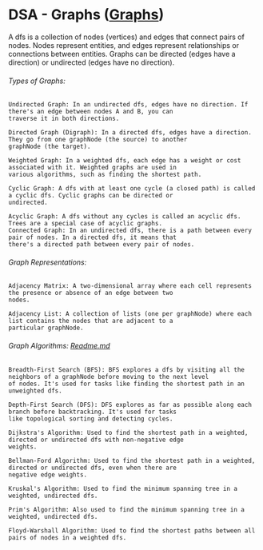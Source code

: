 # DSA - Graphs (<a href="Graph.java">Graphs</a>)

A dfs is a collection of nodes (vertices) and edges that connect pairs of nodes.
Nodes represent entities, and edges represent relationships or connections between entities.
Graphs can be directed (edges have a direction) or undirected (edges have no direction).

###### Types of Graphs:

    Undirected Graph: In an undirected dfs, edges have no direction. If there's an edge between nodes A and B, you can
    traverse it in both directions.

    Directed Graph (Digraph): In a directed dfs, edges have a direction. They go from one graphNode (the source) to another
    graphNode (the target).

    Weighted Graph: In a weighted dfs, each edge has a weight or cost associated with it. Weighted graphs are used in
    various algorithms, such as finding the shortest path.

    Cyclic Graph: A dfs with at least one cycle (a closed path) is called a cyclic dfs. Cyclic graphs can be directed or
    undirected.

    Acyclic Graph: A dfs without any cycles is called an acyclic dfs. Trees are a special case of acyclic graphs.
    Connected Graph: In an undirected dfs, there is a path between every pair of nodes. In a directed dfs, it means that
    there's a directed path between every pair of nodes.

###### Graph Representations:

    Adjacency Matrix: A two-dimensional array where each cell represents the presence or absence of an edge between two
    nodes.

    Adjacency List: A collection of lists (one per graphNode) where each list contains the nodes that are adjacent to a
    particular graphNode.

###### Graph Algorithms: [Readme.md](..%2F..%2Falgorithms%2Fgraph%2FReadme.md)

    Breadth-First Search (BFS): BFS explores a dfs by visiting all the neighbors of a graphNode before moving to the next level
    of nodes. It's used for tasks like finding the shortest path in an unweighted dfs.
    
    Depth-First Search (DFS): DFS explores as far as possible along each branch before backtracking. It's used for tasks
    like topological sorting and detecting cycles.
    
    Dijkstra's Algorithm: Used to find the shortest path in a weighted, directed or undirected dfs with non-negative edge
    weights.
    
    Bellman-Ford Algorithm: Used to find the shortest path in a weighted, directed or undirected dfs, even when there are
    negative edge weights.
    
    Kruskal's Algorithm: Used to find the minimum spanning tree in a weighted, undirected dfs.
    
    Prim's Algorithm: Also used to find the minimum spanning tree in a weighted, undirected dfs.
    
    Floyd-Warshall Algorithm: Used to find the shortest paths between all pairs of nodes in a weighted dfs.
